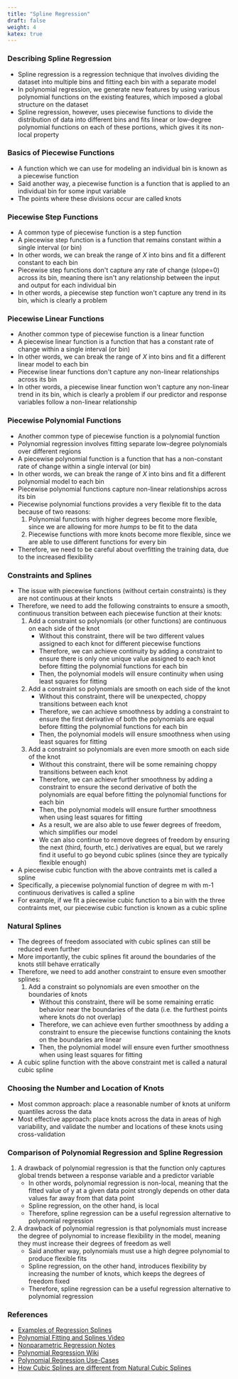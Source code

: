 ```yaml
---
title: "Spline Regression"
draft: false
weight: 4
katex: true
---
```


### Describing Spline Regression
- Spline regression is a regression technique that involves dividing the dataset into multiple bins and fitting each bin with a separate model
- In polynomial regression, we generate new features by using various polynomial functions on the existing features, which imposed a global structure on the dataset
- Spline regression, however, uses piecewise functions to divide the distribution of data into different bins and fits linear or low-degree polynomial functions on each of these portions, which gives it its non-local property

### Basics of Piecewise Functions
- A function which we can use for modeling an individual bin is known as a piecewise function
- Said another way, a piecewise function is a function that is applied to an individual bin for some input variable
- The points where these divisions occur are called knots

### Piecewise Step Functions
- A common type of piecewise function is a step function
- A piecewise step function is a function that remains constant within a single interval (or bin)
- In other words, we can break the range of $X$ into bins and fit a different constant to each bin
- Piecewise step functions don't capture any rate of change (slope=0) across its bin, meaning there isn't any relationship between the input and output for each individual bin
- In other words, a piecewise step function won't capture any trend in its bin, which is clearly a problem

### Piecewise Linear Functions
- Another common type of piecewise function is a linear function
- A piecewise linear function is a function that has a constant rate of change within a single interval (or bin)
- In other words, we can break the range of $X$ into bins and fit a different linear model to each bin
- Piecewise linear functions don't capture any non-linear relationships across its bin
- In other words, a piecewise linear function won't capture any non-linear trend in its bin, which is clearly a problem if our predictor and response variables follow a non-linear relationship

### Piecewise Polynomial Functions
- Another common type of piecewise function is a polynomial function
- Polynomial regression involves fitting separate low-degree polynomials over different regions
- A piecewise polynomial function is a function that has a non-constant rate of change within a single interval (or bin)
- In other words, we can break the range of $X$ into bins and fit a different polynomial model to each bin
- Piecewise polynomial functions capture non-linear relationships across its bin
- Piecewise polynomial functions provides a very flexible fit to the data because of two reasons:
	1. Polynomial functions with higher degrees become more flexible, since we are allowing for more *humps* to be fit to the data
	2. Piecewise functions with more knots become more flexible, since we are able to use different functions for every bin
- Therefore, we need to be careful about overfitting the training data, due to the increased flexibility

### Constraints and Splines
- The issue with piecewise functions (without certain constraints) is they are not continuous at their knots
- Therefore, we need to add the following constraints to ensure a smooth, continuous transition between each piecewise function at their knots:
	1. Add a constraint so polynomials (or other functions) are continuous on each side of the knot
		- Without this constraint, there will be two different values assigned to each knot for different piecewise functions
		- Therefore, we can achieve continuity by adding a constraint to ensure there is only one unique value assigned to each knot before fitting the polynomial functions for each bin
		- Then, the polynomial models will ensure continuity when using least squares for fitting
	2. Add a constraint so polynomials are smooth on each side of the knot
		- Without this constraint, there will be unexpected, choppy transitions between each knot
		- Therefore, we can achieve smoothness by adding a constraint to ensure the first derivative of both the polynomials are equal before fitting the polynomial functions for each bin
		- Then, the polynomial models will ensure smoothness when using least squares for fitting
	3. Add a constraint so polynomials are even more smooth on each side of the knot
		- Without this constraint, there will be some remaining choppy transitions between each knot
		- Therefore, we can achieve further smoothness by adding a constraint to ensure the second derivative of both the polynomials are equal before fitting the polynomial functions for each bin
		- Then, the polynomial models will ensure further smoothness when using least squares for fitting
		- As a result, we are also able to use fewer degrees of freedom, which simplifies our model
		- We can also continue to remove degrees of freedom by ensuring the next (third, fourth, etc.) derivatives are equal, but we rarely find it useful to go beyond cubic splines (since they are typically flexible enough)
- A piecewise cubic function with the above contraints met is called a spline
- Specifically, a piecewise polynomial function of degree m with m-1 continuous derivatives is called a spline
- For example, if we fit a piecewise cubic function to a bin with the three contraints met, our piecewise cubic function is known as a cubic spline

### Natural Splines
- The degrees of freedom associated with cubic splines can still be reduced even further
- More importantly, the cubic splines fit around the boundaries of the knots still behave erratically
- Therefore, we need to add another constraint to ensure even smoother splines:
	1. Add a constraint so polynomials are even smoother on the boundaries of knots
		- Without this constraint, there will be some remaining erratic behavior near the boundaries of the data (i.e. the furthest points where knots do not overlap)
		- Therefore, we can achieve even further smoothness by adding a constraint to ensure the piecewise functions containing the knots on the boundaries are linear
		- Then, the polynomial model will ensure even further smoothness when using least squares for fitting
- A cubic spline function with the above constraint met is called a natural cubic spline

### Choosing the Number and Location of Knots
- Most common approach: place a reasonable number of knots at uniform quantiles across the data
- Most effective approach: place knots across the data in areas of high variability, and validate the number and locations of these knots using cross-validation

### Comparison of Polynomial Regression and Spline Regression
1. A drawback of polynomial regression is that the function only captures global trends between a response variable and a predictor variable
	- In other words, polynomial regression is non-local, meaning that the fitted value of y at a given data point strongly depends on other data values far away from that data point
	- Spline regression, on the other hand, is local
	- Therefore, spline regression can be a useful regression alternative to polynomial regression
2. A drawback of polynomial regression is that polynomials must increase the degree of polynomial to increase flexibility in the model, meaning they must increase their degrees of freedom as well
	- Said another way, polynomials must use a high degree polynomial to produce flexible fits
	- Spline regression, on the other hand, introduces flexibility by increasing the number of knots, which keeps the degrees of freedom fixed
	- Therefore, spline regression can be a useful regression alternative to polynomial regression

### References
- [Examples of Regression Splines](https://www.analyticsvidhya.com/blog/2018/03/introduction-regression-splines-python-codes/)
- [Polynomial Fitting and Splines Video](https://www.youtube.com/watch?v=rtwOrZL02M0)
- [Nonparametric Regression Notes](http://www.stat.cmu.edu/~larry/=sml/nonpar.pdf)
- [Polynomial Regression Wiki](https://en.wikipedia.org/wiki/Polynomial_regression)
- [Polynomial Regression Use-Cases](https://www.theanalysisfactor.com/regression-modelshow-do-you-know-you-need-a-polynomial/)
- [How Cubic Splines are different from Natural Cubic Splines](https://discuss.analyticsvidhya.com/t/how-cubic-splines-is-different-from-the-natural-cubic-splines/8259/2)
